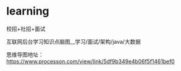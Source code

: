 # learning

校招+社招+面试

互联网后台学习知识点脑图__学习/面试/架构/java/大数据

思维导图地址： https://www.processon.com/view/link/5df9b349e4b06f5f1461bef0

